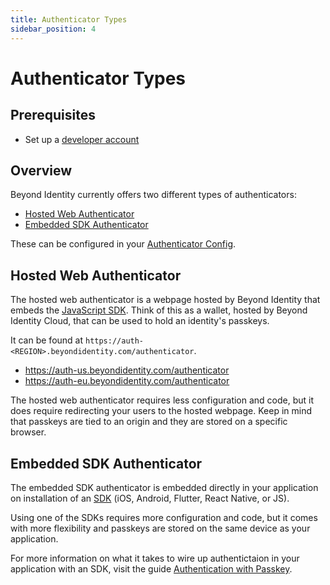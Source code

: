 ```yaml
---
title: Authenticator Types
sidebar_position: 4
---
```


# Authenticator Types

## Prerequisites

- Set up a [developer account](./account-setup.md)

## Overview

Beyond Identity currently offers two different types of authenticators:

- [Hosted Web Authenticator](#hosted-web-authenticator)
- [Embedded SDK Authenticator](#embedded-sdk-authenticator)

These can be configured in your [Authenticator Config](../platform-overview/authenticator-config.md).

## Hosted Web Authenticator

The hosted web authenticator is a webpage hosted by Beyond Identity that embeds the [JavaScript SDK](./sdk-setup.mdx). Think of this as a wallet, hosted by Beyond Identity Cloud, that can be used to hold an identity's passkeys.

It can be found at `https://auth-<REGION>.beyondidentity.com/authenticator`.

- https://auth-us.beyondidentity.com/authenticator
- https://auth-eu.beyondidentity.com/authenticator

The hosted web authenticator requires less configuration and code, but it does require redirecting your users to the hosted webpage. Keep in mind that passkeys are tied to an origin and they are stored on a specific browser.

## Embedded SDK Authenticator

The embedded SDK authenticator is embedded directly in your application on installation of an [SDK](./sdk-setup.mdx) (iOS, Android, Flutter, React Native, or JS).

Using one of the SDKs requires more configuration and code, but it comes with more flexibility and passkeys are stored on the same device as your application.

For more information on what it takes to wire up authentictaion in your application with an SDK, visit the guide [Authentication with Passkey](./authentication.md).
